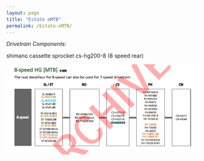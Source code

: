 ```yaml
---
layout: page
title: "Estate eMTB"
permalink: /Estate-eMTB/
---
```


*Drivetrain Components:*

shimano cassette sprocket cs-hg200-8 (8 speed rear)

![ShimanoMTBComponentCombatibility](/assets/ShimanoMTBComponentCompatibility.png)

